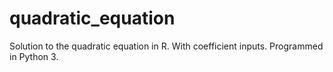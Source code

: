 # quadratic_equation
Solution to the quadratic equation in R. With coefficient inputs. Programmed in Python 3.
